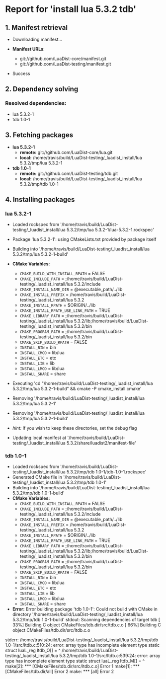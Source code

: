 # Report for 'install lua 5.3.2 tdb'


## 1. Manifest retrieval

- Downloading manifest...

- **Manifest URLs**:
    - git://github.com/LuaDist-core/manifest.git
    - git://github.com/LuaDist-testing/manifest.git
- Success

## 2. Dependency solving


### Resolved dependencies:
- lua 5.3.2-1
- tdb 1.0-1

## 3. Fetching packages

- **lua 5.3.2-1**
    - **remote:** git://github.com/LuaDist-core/lua.git
    - **local:** /home/travis/build/LuaDist-testing/_luadist_install/lua 5.3.2/tmp/lua 5.3.2-1
- **tdb 1.0-1**
    - **remote:** git://github.com/LuaDist-testing/tdb.git
    - **local:** /home/travis/build/LuaDist-testing/_luadist_install/lua 5.3.2/tmp/tdb 1.0-1

## 4. Installing packages


### lua 5.3.2-1
- Loaded rockspec from '/home/travis/build/LuaDist-testing/_luadist_install/lua 5.3.2/tmp/lua 5.3.2-1/lua-5.3.2-1.rockspec'
- Package 'lua 5.3.2-1': using CMakeLists.txt provided by package itself
- Building into '/home/travis/build/LuaDist-testing/_luadist_install/lua 5.3.2/tmp/lua 5.3.2-1-build'
- **CMake Variables:**
    - `CMAKE_BUILD_WITH_INSTALL_RPATH` = FALSE
    - `CMAKE_INCLUDE_PATH` = ;/home/travis/build/LuaDist-testing/_luadist_install/lua 5.3.2/include
    - `CMAKE_INSTALL_NAME_DIR` = @executable_path/../lib
    - `CMAKE_INSTALL_PREFIX` = /home/travis/build/LuaDist-testing/_luadist_install/lua 5.3.2
    - `CMAKE_INSTALL_RPATH` = $ORIGIN/../lib
    - `CMAKE_INSTALL_RPATH_USE_LINK_PATH` = TRUE
    - `CMAKE_LIBRARY_PATH` = ;/home/travis/build/LuaDist-testing/_luadist_install/lua 5.3.2/lib;/home/travis/build/LuaDist-testing/_luadist_install/lua 5.3.2/bin
    - `CMAKE_PROGRAM_PATH` = ;/home/travis/build/LuaDist-testing/_luadist_install/lua 5.3.2/bin
    - `CMAKE_SKIP_BUILD_RPATH` = FALSE
    - `INSTALL_BIN` = bin
    - `INSTALL_CMOD` = lib/lua
    - `INSTALL_ETC` = etc
    - `INSTALL_LIB` = lib
    - `INSTALL_LMOD` = lib/lua
    - `INSTALL_SHARE` = share
- Executing 'cd "/home/travis/build/LuaDist-testing/_luadist_install/lua 5.3.2/tmp/lua 5.3.2-1-build" && cmake -P cmake_install.cmake'
- Removing '/home/travis/build/LuaDist-testing/_luadist_install/lua 5.3.2/tmp/lua 5.3.2-1'
- Removing '/home/travis/build/LuaDist-testing/_luadist_install/lua 5.3.2/tmp/lua 5.3.2-1-build'

- *hint:* If you wish to keep these directories, set the debug flag
- Updating local manifest at '/home/travis/build/LuaDist-testing/_luadist_install/lua 5.3.2/share/luadist2/manifest-file'

### tdb 1.0-1
- Loaded rockspec from '/home/travis/build/LuaDist-testing/_luadist_install/lua 5.3.2/tmp/tdb 1.0-1/tdb-1.0-1.rockspec'
- Generated CMake file in '/home/travis/build/LuaDist-testing/_luadist_install/lua 5.3.2/tmp/tdb 1.0-1'
- Building into '/home/travis/build/LuaDist-testing/_luadist_install/lua 5.3.2/tmp/tdb 1.0-1-build'
- **CMake Variables:**
    - `CMAKE_BUILD_WITH_INSTALL_RPATH` = FALSE
    - `CMAKE_INCLUDE_PATH` = ;/home/travis/build/LuaDist-testing/_luadist_install/lua 5.3.2/include
    - `CMAKE_INSTALL_NAME_DIR` = @executable_path/../lib
    - `CMAKE_INSTALL_PREFIX` = /home/travis/build/LuaDist-testing/_luadist_install/lua 5.3.2
    - `CMAKE_INSTALL_RPATH` = $ORIGIN/../lib
    - `CMAKE_INSTALL_RPATH_USE_LINK_PATH` = TRUE
    - `CMAKE_LIBRARY_PATH` = ;/home/travis/build/LuaDist-testing/_luadist_install/lua 5.3.2/lib;/home/travis/build/LuaDist-testing/_luadist_install/lua 5.3.2/bin
    - `CMAKE_PROGRAM_PATH` = ;/home/travis/build/LuaDist-testing/_luadist_install/lua 5.3.2/bin
    - `CMAKE_SKIP_BUILD_RPATH` = FALSE
    - `INSTALL_BIN` = bin
    - `INSTALL_CMOD` = lib/lua
    - `INSTALL_ETC` = etc
    - `INSTALL_LIB` = lib
    - `INSTALL_LMOD` = lib/lua
    - `INSTALL_SHARE` = share
- **Error:** Error building package 'tdb 1.0-1': Could not build with CMake in directory '/home/travis/build/LuaDist-testing/_luadist_install/lua 5.3.2/tmp/tdb 1.0-1-build'
stdout:
Scanning dependencies of target tdb
[ 33%] Building C object CMakeFiles/tdb.dir/src/tdb.c.o
[ 66%] Building C object CMakeFiles/tdb.dir/src/ltdb.c.o

stderr:
/home/travis/build/LuaDist-testing/_luadist_install/lua 5.3.2/tmp/tdb 1.0-1/src/ltdb.c:510:24: error: array type has incomplete element type
 static struct luaL_reg ltdb_O[] =
                        ^
/home/travis/build/LuaDist-testing/_luadist_install/lua 5.3.2/tmp/tdb 1.0-1/src/ltdb.c:539:24: error: array type has incomplete element type
 static struct luaL_reg ltdb_M[] =
                        ^
make[2]: *** [CMakeFiles/tdb.dir/src/ltdb.c.o] Error 1
make[1]: *** [CMakeFiles/tdb.dir/all] Error 2
make: *** [all] Error 2

